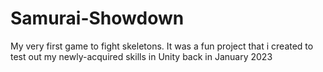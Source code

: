 # Samurai-Showdown
My very first game to fight skeletons. It was a fun project that i created to test out my newly-acquired skills in Unity back in January 2023
